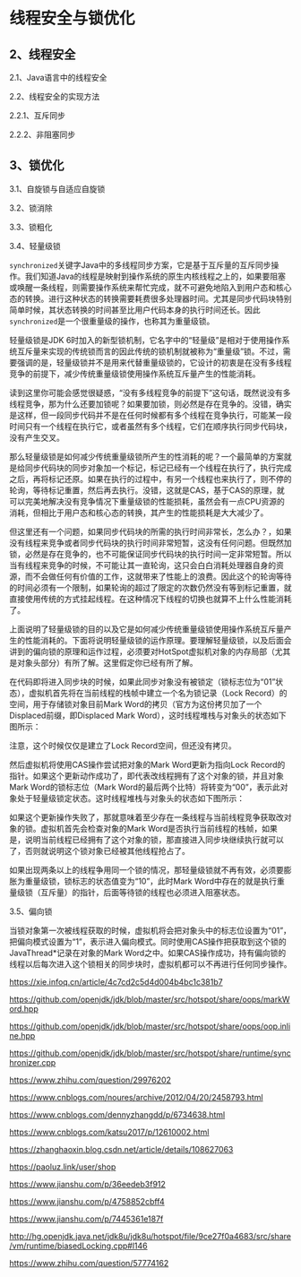 # 线程安全与锁优化



## 2、线程安全



2.1、Java语言中的线程安全



2.2、线程安全的实现方法

2.2.1、互斥同步





2.2.2、非阻塞同步

## 3、锁优化





3.1、自旋锁与自适应自旋锁



3.2、锁消除



3.3、锁粗化



3.4、轻量级锁

`synchronized`关键字Java中的多线程同步方案，它是基于互斥量的互斥同步操作。我们知道Java的线程是映射到操作系统的原生内核线程之上的，如果要阻塞或唤醒一条线程，则需要操作系统来帮忙完成，就不可避免地陷入到用户态和核心态的转换。进行这种状态的转换需要耗费很多处理器时间。尤其是同步代码块特别简单时候，其状态转换的时间甚至比用户代码本身的执行时间还长。因此`synchronized`是一个很重量级的操作，也称其为重量级锁。

轻量级锁是JDK 6时加入的新型锁机制，它名字中的“轻量级”是相对于使用操作系统互斥量来实现的传统锁而言的因此传统的锁机制就被称为“重量级”锁。不过，需要强调的是，轻量级锁并不是用来代替重量级锁的，它设计的初衷是在没有多线程竞争的前提下，减少传统重量级锁使用操作系统互斥量产生的性能消耗。

读到这里你可能会感觉很疑惑，“没有多线程竞争的前提下”这句话，既然说没有多线程竞争，那为什么还要加锁呢？如果要加锁，则必然是存在竞争的。没错，确实是这样，但一段同步代码并不是在任何时候都有多个线程在竞争执行，可能某一段时间只有一个线程在执行它，或者虽然有多个线程，它们在顺序执行同步代码块，没有产生交叉。

那么轻量级锁是如何减少传统重量级锁所产生的性消耗的呢？一个最简单的方案就是给同步代码块的同步对象加一个标记，标记已经有一个线程在执行了，执行完成之后，再将标记还原。如果在执行的过程中，有另一个线程也来执行了，则不停的轮询，等待标记重置，然后再去执行。没错，这就是CAS，基于CAS的原理，就可以完美地解决没有竞争情况下重量级锁的性能损耗，虽然会有一点CPU资源的消耗，但相比于用户态和核心态的转换，其产生的性能损耗是大大减少了。

但这里还有一个问题，如果同步代码块的所需的执行时间非常长，怎么办？，如果没有线程来竞争或者同步代码块的执行时间非常短暂，这没有任何问题。但既然加锁，必然是存在竞争的，也不可能保证同步代码块的执行时间一定非常短暂。所以当有线程来竞争的时候，不可能让其一直轮询，这只会白白消耗处理器自身的资源，而不会做任何有价值的工作，这就带来了性能上的浪费。因此这个的轮询等待的时间必须有一个限制，如果轮询的超过了限定的次数仍然没有等到标记重置，就直接使用传统的方式挂起线程。在这种情况下线程的切换也就算不上什么性能消耗了。

上面说明了轻量级锁的目的以及它是如何减少传统重量级锁使用操作系统互斥量产生的性能消耗的。下面将说明轻量级锁的运作原理。要理解轻量级锁，以及后面会讲到的偏向锁的原理和运作过程，必须要对HotSpot虚拟机对象的内存局部（尤其是对象头部分）有所了解。这里假定你已经有所了解。





















在代码即将进入同步块的时候，如果此同步对象没有被锁定（锁标志位为“01”状态），虚拟机首先将在当前线程的栈帧中建立一个名为锁记录（Lock Record）的空间，用于存储锁对象目前Mark Word的拷贝（官方为这份拷贝加了一个Displaced前缀，即Displaced Mark Word），这时线程堆栈与对象头的状态如下图所示：

注意，这个时候仅仅是建立了Lock Record空间，但还没有拷贝。



然后虚拟机将使用CAS操作尝试把对象的Mark Word更新为指向Lock Record的指针。如果这个更新动作成功了，即代表改线程拥有了这个对象的锁，并且对象Mark Word的锁标志位（Mark Word的最后两个比特）将转变为“00”，表示此对象处于轻量级锁定状态。这时线程堆栈与对象头的状态如下图所示：



如果这个更新操作失败了，那就意味着至少存在一条线程与当前线程竞争获取改对象的锁。虚拟机首先会检查对象的Mark Word是否执行当前线程的栈帧，如果是，说明当前线程已经拥有了这个对象的锁，那直接进入同步块继续执行就可以了，否则就说明这个锁对象已经被其他线程抢占了。

如果出现两条以上的线程争用同一个锁的情况，那轻量级锁就不再有效，必须要膨胀为重量级锁，锁标志的状态值变为“10”，此时Mark Word中存在的就是执行重量级锁（互斥量）的指针，后面等待锁的线程也必须进入阻塞状态。





3.5、偏向锁

当锁对象第一次被线程获取的时候，虚拟机将会把对象头中的标志位设置为“01”，把偏向模式设置为“1”，表示进入偏向模式。同时使用CAS操作把获取到这个锁的JavaThread*记录在对象的Mark Word之中。如果CAS操作成功，持有偏向锁的线程以后每次进入这个锁相关的同步块时，虚拟机都可以不再进行任何同步操作。



https://xie.infoq.cn/article/4c7cd2c5d4d004b4bc1c381b7

https://github.com/openjdk/jdk/blob/master/src/hotspot/share/oops/markWord.hpp

https://github.com/openjdk/jdk/blob/master/src/hotspot/share/oops/oop.inline.hpp

https://github.com/openjdk/jdk/blob/master/src/hotspot/share/runtime/synchronizer.cpp

https://www.zhihu.com/question/29976202

https://www.cnblogs.com/noures/archive/2012/04/20/2458793.html

https://www.cnblogs.com/dennyzhangdd/p/6734638.html

https://www.cnblogs.com/katsu2017/p/12610002.html

https://zhanghaoxin.blog.csdn.net/article/details/108627063

https://paoluz.link/user/shop

https://www.jianshu.com/p/36eedeb3f912

https://www.jianshu.com/p/4758852cbff4

https://www.jianshu.com/p/7445361e187f

http://hg.openjdk.java.net/jdk8u/jdk8u/hotspot/file/9ce27f0a4683/src/share/vm/runtime/biasedLocking.cpp#l146

https://www.zhihu.com/question/57774162







